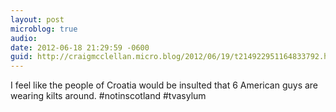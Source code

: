 ```yaml
---
layout: post
microblog: true
audio: 
date: 2012-06-18 21:29:59 -0600
guid: http://craigmcclellan.micro.blog/2012/06/19/t214922951164833792.html
---
```

I feel like the people of Croatia would be insulted that 6 American guys are wearing kilts around. #notinscotland #tvasylum
